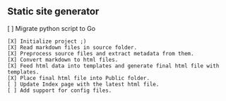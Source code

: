 ## Static site generator

[ ] Migrate python script to Go

	[X] Initialize project ;)
	[X] Read markdown files in source folder.
	[X] Preprocess source files and extract metadata from them.
	[X] Convert markdown to html files.
	[X] Feed html data into templates and generate final html file with templates.
	[X] Place final html file into Public folder.
	[ ] Update Index page with the latest html file.
	[ ] Add support for config files.
